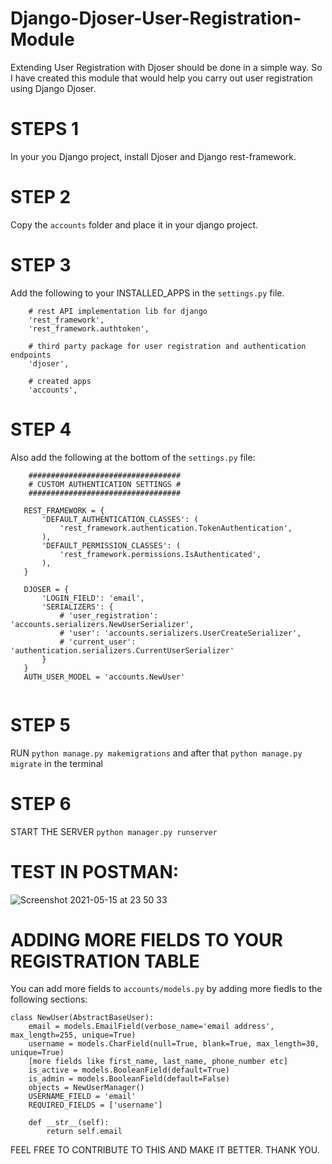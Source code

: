 # Django-Djoser-User-Registration-Module
Extending User Registration with Djoser should be done in a simple way. 
So I have created this module that would help you carry out user registration using Django Djoser. 


# STEPS 1
In your you Django project, install Djoser and Django rest-framework.

# STEP 2
Copy the `accounts` folder and place it in your django project.

# STEP 3
Add the following to your INSTALLED_APPS in the `settings.py` file.
```
    # rest API implementation lib for django
    'rest_framework',
    'rest_framework.authtoken',

    # third party package for user registration and authentication endpoints
    'djoser',

    # created apps
    'accounts',
 ```
 
 # STEP 4
 Also add the following at the bottom of the `settings.py` file:
 
 ```
     ##################################
     # CUSTOM AUTHENTICATION SETTINGS #
     ##################################

    REST_FRAMEWORK = {
        'DEFAULT_AUTHENTICATION_CLASSES': (
            'rest_framework.authentication.TokenAuthentication',
        ),
        'DEFAULT_PERMISSION_CLASSES': (
            'rest_framework.permissions.IsAuthenticated',
        ),
    }

    DJOSER = {
        'LOGIN_FIELD': 'email',
        'SERIALIZERS': {
            # 'user_registration': 'accounts.serializers.NewUserSerializer',  
            # 'user': 'accounts.serializers.UserCreateSerializer',
            # 'current_user': 'authentication.serializers.CurrentUserSerializer' 
        }
    }
    AUTH_USER_MODEL = 'accounts.NewUser'
    
```

# STEP 5
RUN `python manage.py makemigrations` and after that `python manage.py migrate` in the terminal

# STEP 6
START THE SERVER `python manager.py runserver`


# TEST IN POSTMAN:

![Screenshot 2021-05-15 at 23 50 33](https://user-images.githubusercontent.com/58259539/118380269-5a734800-b5d8-11eb-851b-45d04b785847.png)




# ADDING MORE FIELDS TO YOUR REGISTRATION TABLE
You can add more fields to `accounts/models.py` by adding more fiedls to the following sections:

```
class NewUser(AbstractBaseUser):
    email = models.EmailField(verbose_name='email address', max_length=255, unique=True)
    username = models.CharField(null=True, blank=True, max_length=30, unique=True)
    [more fields like first_name, last_name, phone_number etc]
    is_active = models.BooleanField(default=True)
    is_admin = models.BooleanField(default=False)
    objects = NewUserManager()
    USERNAME_FIELD = 'email'
    REQUIRED_FIELDS = ['username']
    
    def __str__(self):
        return self.email
```

FEEL FREE TO CONTRIBUTE TO THIS AND MAKE IT BETTER.
THANK YOU.

    
   
    
 
